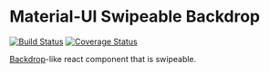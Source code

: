 # Material-UI Swipeable Backdrop

[![Build Status](https://travis-ci.com/ykiu/material-ui-swipeable-backdrop.svg?branch=master)](https://travis-ci.com/ykiu/material-ui-swipeable-backdrop)
[![Coverage Status](https://coveralls.io/repos/github/ykiu/material-ui-swipeable-backdrop/badge.svg?branch=master)](https://coveralls.io/github/ykiu/material-ui-swipeable-backdrop?branch=master)

[Backdrop](https://material.io/components/backdrop/)-like react component that is swipeable.
